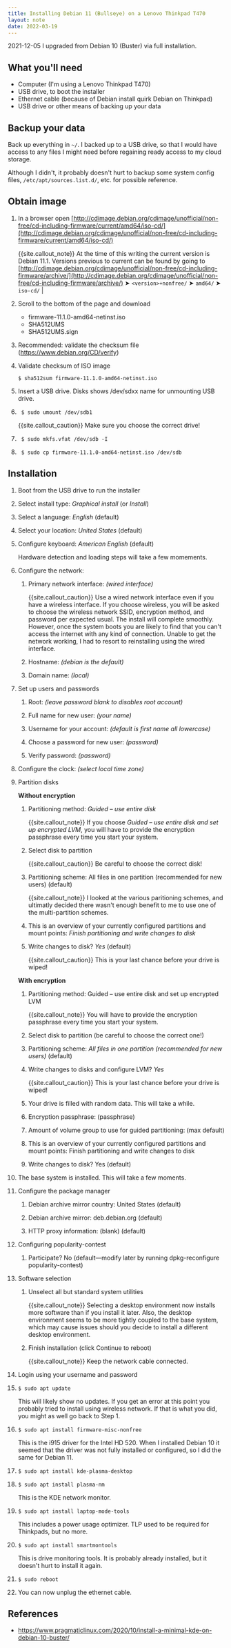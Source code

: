 ```yaml
---
title: Installing Debian 11 (Bullseye) on a Lenovo Thinkpad T470
layout: note
date: 2022-03-19
---
```


2021-12-05 I upgraded from Debian 10 (Buster) via full installation.

## What you'll need

- Computer (I'm using a Lenovo Thinkpad T470)
- USB drive, to boot the installer
- Ethernet cable (because of Debian install quirk Debian on Thinkpad)
- USB drive or other means of backing up your data

## Backup your data

Back up everything in `~/`. I backed up to a USB drive, so that I would have access to any files I might need before regaining ready access to my cloud storage.

Although I didn't, it probably doesn't hurt to backup some system config files, `/etc/apt/sources.list.d/`, etc. for possible reference.


## Obtain image

1. In a browser open [http://cdimage.debian.org/cdimage/unofficial/non-free/cd-including-firmware/current/amd64/iso-cd/](http://cdimage.debian.org/cdimage/unofficial/non-free/cd-including-firmware/current/amd64/iso-cd/)

    {{site.callout_note}} At the time of this writing the current version is Debian 11.1. Versions previous to current can be found by going to [http://cdimage.debian.org/cdimage/unofficial/non-free/cd-including-firmware/archive/](http://cdimage.debian.org/cdimage/unofficial/non-free/cd-including-firmware/archive/) ➤ `<version>+nonfree/` ➤ `amd64/` ➤ `iso-cd/` |

2. Scroll to the bottom of the page and download
    - firmware-11.1.0-amd64-netinst.iso
    - SHA512UMS
    - SHA512UMS.sign

2. Recommended: validate the checksum file (https://www.debian.org/CD/verify)

3. Validate checksum of ISO image
    ```shell
    $ sha512sum firmware-11.1.0-amd64-netinst.iso
    ```

4. Insert a USB drive. Disks shows /dev/sdxx name for unmounting USB drive.

5. ```shell
    $ sudo umount /dev/sdb1
    ```

    {{site.callout_caution}} Make sure you choose the correct drive!

6. ```shell
    $ sudo mkfs.vfat /dev/sdb -I
    ```

7. ```shell
    $ sudo cp firmware-11.1.0-amd64-netinst.iso /dev/sdb
    ```

## Installation

1. Boot from the USB drive to run the installer

2. Select install type: *Graphical install* (or *Install*)

3. Select a language: *English* (default)

4. Select your location: *United States* (default)

5. Configure keyboard: *American English* (default)

    Hardware detection and loading steps will take a few momements.

6. Configure the network:

    1. Primary network interface: *(wired interface)*

        {{site.callout_caution}} Use a wired network interface even if you have a wireless interface. If you choose wireless, you will be asked to choose the wireless network SSID, encryption method, and password per expected usual. The install will complete smoothly. However, once the system boots you are likely to find that you can't access the internet with any kind of connection. Unable to get the network working, I had to resort to reinstalling using the wired interface.

    2. Hostname: *(debian is the default)*

    3. Domain name: *(local)*

7. Set up users and passwords

    1. Root: *(leave password blank to disables root account)*

    2. Full name for new user: *(your name)*

    3. Username for your account: *(default is first name all lowercase)*

    4. Choose a password for new user: *(password)*

    5. Verify password: *(password)*

8. Configure the clock: *(select local time zone)*

9. Partition disks

    **Without encryption**

    1. Partitioning method: *Guided – use entire disk*

        {{site.callout_note}} If you choose *Guided – use entire disk and set up encrypted LVM*, you will have to provide the encryption passphrase every time you start your system.

    2. Select disk to partition

        {{site.callout_caution}} Be careful to choose the correct disk!

    3. Partitioning scheme: All files in one partition (recommended for new users) (default)

        {{site.callout_note}} I looked at the various paritioning schemes, and ultimatly decided there wasn't enough benefit to me to use one of the multi-partition schemes.

    4. This is an overview of your currently configured partitions and mount points: *Finish partitioning and write changes to disk*

    5. Write changes to disk? *Yes* (default)

        {{site.callout_caution}} This is your last chance before your drive is wiped!

    **With encryption**

    1. Partitioning method: Guided – use entire disk and set up encrypted LVM

        {{site.callout_note}} You will have to provide the encryption passphrase every time you start your system.

    2. Select disk to partition (be careful to choose the correct one!)

    3. Partitioning scheme: *All files in one partition (recommended for new users)* (default)

    4. Write changes to disks and configure LVM? *Yes*

        {{site.callout_caution}} This is your last chance before your drive is wiped!

    5. Your drive is filled with random data. This will take a while.

    6. Encryption passphrase: (passphrase)

    7. Amount of volume group to use for guided partitioning: (max default)

    8. This is an overview of your currently configured partitions and mount points: Finish partitioning and write changes to disk

    9. Write changes to disk? Yes (default)

10. The base system is installed. This will take a few moments.

11. Configure the package manager

    1. Debian archive mirror country: United States (default)

    2. Debian archive mirror: deb.debian.org (default)

    3. HTTP proxy information: (blank) (default)

12. Configuring popularity-contest

    1. Participate? No (default—modify later by running dpkg-reconfigure popularity-contest)

13. Software selection

    1. Unselect all but standard system utilities

        {{site.callout_note}} Selecting a desktop environment now installs more software than if you install it later. Also, the desktop environment seems to be more tightly coupled to the base system, which may cause issues should you decide to install a different desktop environment.

    2. Finish installation (click Continue to reboot)

        {{site.callout_note}} Keep the network cable connected.

14. Login using your username and password

15. ```shell
    $ sudo apt update
    ```

    This will likely show no updates. If you get an error at this point you probably tried to install using wireless network. If that is what you did, you might as well go back to Step 1.

16. ```shell
    $ sudo apt install firmware-misc-nonfree
    ```

    This is the i915 driver for the Intel HD 520. When I installed Debian 10 it seemed that the driver was not fully installed or configured, so I did the same for Debian 11.

17. ```shell
    $ sudo apt install kde-plasma-desktop
    ```

18. ```shell
    $ sudo apt install plasma-nm
    ```

    This is the KDE network monitor.

19. ```shell
    $ sudo apt install laptop-mode-tools
    ```

    This includes a power usage optimizer. TLP used to be required for Thinkpads, but no more.

20. ```shell
    $ sudo apt install smartmontools
    ```

    This is drive monitoring tools. It is probably already installed, but it doesn't hurt to install it again.

21. ```shell
    $ sudo reboot
    ```

22. You can now unplug the ethernet cable.

## References
- https://www.pragmaticlinux.com/2020/10/install-a-minimal-kde-on-debian-10-buster/
